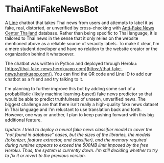 # ThaiAntiFakeNewsBot

A [Line](http://line.me/) chatbot that takes Thai news from users and attempts to label it as fake, real, distorted, or unverified by cross-checking with [Anti-Fake News Center Thailand](http://antifakenewscenter.com) database. Rather than being specific to Thai language, it is tailored to Thai news in the sense that it only relies on the website mentioned above as a reliable source of veracity labels. To make it clear, I'm a mere student developer and have no relation to the website creator or the organization behind it whatsoever.

The chatbot was written in Python and deployed through Heroku: [https://thai-fake-news.herokuapp.com](https://thai-fake-news.herokuapp.com/). You can find the QR code and Line ID to add our chatbot as a friend and try talking to it.

I'm planning to further improve this bot by adding some sort of a probabillistic (likely machine learning-based) fake news predictor so that would be able to predict truthfulness of unseen, unverified news. The biggest challenge are that there isn't really a high-quality fake news dataset in Thai language and I'm reluctant to use translation back and forth. However, one way or another, I plan to keep pushing forward with this big additional feature.

*Update: I tried to deploy a neural fake news classifier model to cover the "not found in database" cases, but the sizes of the libraries, the models (tokenizer, feature extractor, and classifier), and the memory required during runtime appears to exceed the 500MB limit imposed by the free Heroku. Thus, the system is currently down. I'm still deciding whether to try to fix it or revert to the previous version.*
